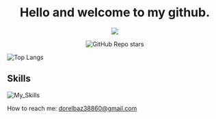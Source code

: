 <div align = "center">

# Hello and welcome to my github.

![](https://komarev.com/ghpvc/?username=dorelbaz&abbreviated=true)

![GitHub Repo stars](https://img.shields.io/github/stars/dorelbaz?style=social)

</div>

![Top Langs](https://github-readme-stats.vercel.app/api/top-langs/?username=dorelbaz&layout=donut-vertical&size_weight=0.5&count_weight=0.5&hide=MakeFile&langs_count=8&theme=github_dark&hide_border=true&CACHE_SECONDS)

## Skills

![My_Skills](https://skillicons.dev/icons?i=java,c,python,cpp&theme=dark&center=true&perline=5)


How to reach me: dorelbaz38860@gmail.com
